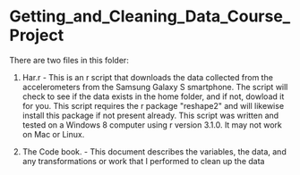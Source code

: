 Getting_and_Cleaning_Data_Course_Project
========================================

There are two files in this folder:
1.  Har.r - This is an r script that downloads the data collected from the accelerometers from the Samsung Galaxy S smartphone.
The script will check to see if the data exists in the home folder, and if not, dowload it for you.
This script requires the r package "reshape2" and will likewise install this package if not present already.
This script was written and tested on a Windows 8 computer using r version 3.1.0.  It may not work on Mac or Linux.

2.  The Code book.   - This document describes the variables, the data, and any transformations or work that I performed to clean up the data
